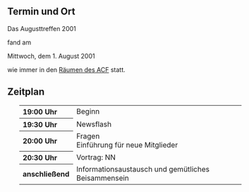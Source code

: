 <h2>Termin und Ort</h2>
 <p>
 Das Augusttreffen 2001 
 
 fand am 
 </p>
 Mittwoch, dem 1. August 2001
 <p> wie immer in den <a href="/Treffen/Treffpunkt/">R&auml;umen des ACF</a> statt.</p>
 <h2>Zeitplan</h2>
 <table width="100%" align="center" style="margin-left:20pt;">
 <tr>
	 <th align="left" width="20%">19:00 Uhr</th>
	 <td align="left" width="80%">Beginn</td>
	</tr>
 <tr>
	 <th align="left" width="20%">19:30 Uhr</th>
	 <td align="left" width="80%">Newsflash</td>
	</tr>
 <tr>
	 <th align="left" width="20%">20:00 Uhr</th>
	 <td align="left" width="80%">Fragen<br>Einf&uuml;hrung f&uuml;r neue Mitglieder</td>
	</tr>
 <tr>
	 <th align="left" width="20%">20:30 Uhr</th>
	 <td align="left" width="80%">Vortrag: NN</td>
	</tr>
 <tr>
	 <th align="left" width="20%">anschlie&szlig;end</th>
	 <td align="left" width="80%">Informationsaustausch und gem&uuml;tliches Beisammensein</td>
	</tr>
 </table>